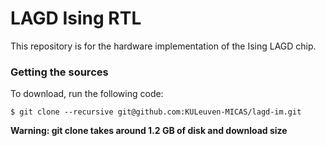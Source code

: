 LAGD Ising RTL
=============================

This repository is for the hardware implementation of the Ising LAGD chip.

###  Getting the sources

To download, run the following code:

    $ git clone --recursive git@github.com:KULeuven-MICAS/lagd-im.git

**Warning: git clone takes around 1.2 GB of disk and download size**
